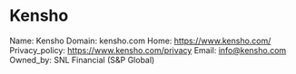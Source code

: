 
# Kensho

Name: Kensho
Domain: kensho.com
Home: https://www.kensho.com/
Privacy_policy: https://www.kensho.com/privacy
Email: info@kensho.com
Owned_by: SNL Financial (S&P Global)
